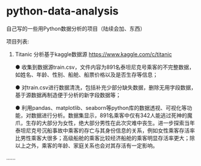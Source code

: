 # python-data-analysis
 自己写的一些用Python数据分析的项目（陆续会加、东西）

项目列表:
1. Titanic
	分析基于kaggle数据源 https://www.kaggle.com/c/titanic
	
	● 收集到数据源train.csv，文件内容为891名泰坦尼克号乘客的不完整数据，如姓名、年龄、性别、船舱、船票价格以及是否生存等信息；
	
	● 对train.csv进行数据清洗，包括补充少部分缺失数据，删除无用字段数据，基于源数据再制造便于分析的新字段数据等；
	
	● 利用pandas、matplotlib、seaborn等python库的数据透视、可视化等功能，对数据进行分析。数据集显示，891名乘客中仅有342人能逃过死神的魔爪，生存的大部分为女性，绝大部分男性在此次灾难中丧生。进一步探索当年泰坦尼克号沉船事故中乘客的存亡与其身份信息的关系，例如女性乘客存活率比男性乘客大很多；高级船舱的乘客比较经济船舱的乘客明显存活率更大；除以上之外，乘客的年龄、家庭关系也会对其存活有一定影响。
	
......

